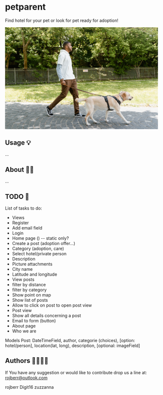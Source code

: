 # petparent

Find hotel for your pet or look for pet ready for adoption!

![Animal readme picture](animal-readme-pic.jpg)

## Usage 💡

...

## About 💁📙

...

## TODO 📝

List of tasks to do:

- Views
- Register
- Add email field
- Login
- Home page ()   -- static only?
- Create a post (adoption offer…)
- Category (adoption, care)
- Select hotel/private person
- Description
- Picture attachments
- City name
- Latitude and longitude
- View posts
- filter by distance
- filter by category
- Show point on map
- Show list of posts
- Allow to click on post to open post view
- Post view
- Show all details concerning a post
- Email to form (button)
- About page
- Who we are

Models
Post: DateTimeField, author, categorie (choices), [option: hotel/person], location(lat, long),
description, [optional: imageField]

## Authors 👷👷👷‍♀️

If You have any suggestion or would like to contribute
drop us a line at: rojberr@outlook.com

rojberr
Digit16
zuzzanna
